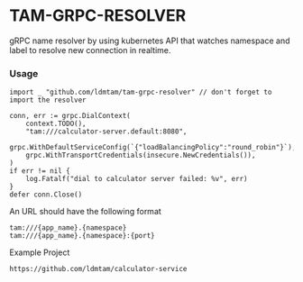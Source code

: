 # TAM-GRPC-RESOLVER
gRPC name resolver by using kubernetes API that watches namespace and label to resolve new connection in realtime.

### Usage

```
import _ "github.com/ldmtam/tam-grpc-resolver" // don't forget to import the resolver

conn, err := grpc.DialContext(
	context.TODO(),
	"tam:///calculator-server.default:8080",
	grpc.WithDefaultServiceConfig(`{"loadBalancingPolicy":"round_robin"}`),
	grpc.WithTransportCredentials(insecure.NewCredentials()),
)
if err != nil {
	log.Fatalf("dial to calculator server failed: %v", err)
}
defer conn.Close()
```

An URL should have the following format
```
tam:///{app_name}.{namespace}
tam:///{app_name}.{namespace}:{port}
```

Example Project
```
https://github.com/ldmtam/calculator-service
```